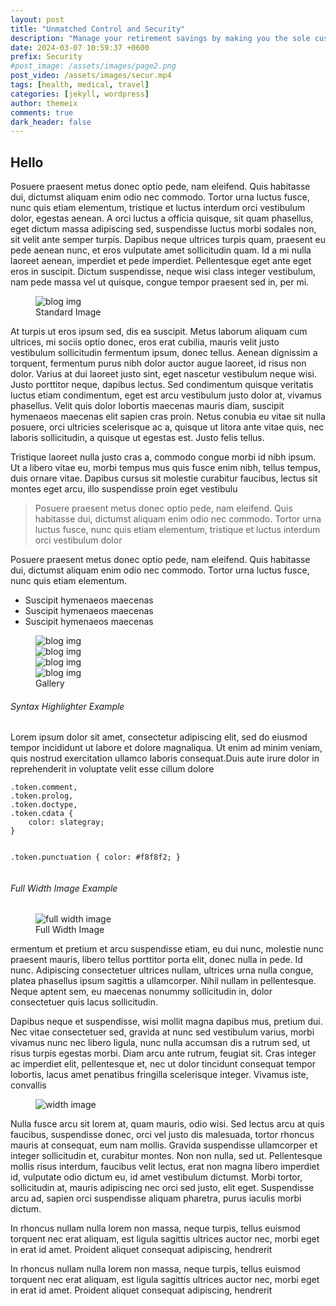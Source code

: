 ```yaml
---
layout: post
title: "Unmatched Control and Security"
description: "Manage your retirement savings by making you the sole custodian of your Bitcoin. With full access to your wallet, only you or your designated will can authorize the movement of coins. Our platform enables you to create complex signing schemas for your self-custody, ensuring your investments are secure and accessible, even in unforeseen circumstances like your death."
date: 2024-03-07 10:59:37 +0600
prefix: Security
#post_image: /assets/images/page2.png 
post_video: /assets/images/secur.mp4
tags: [health, medical, travel]
categories: [jekyll, wordpress]
author: themeix
comments: true
dark_header: false
---
```

## Hello
Posuere praesent metus donec optio pede, nam eleifend. Quis habitasse dui, dictumst aliquam enim odio nec commodo. Tortor urna luctus fusce, nunc quis etiam elementum, tristique et luctus interdum orci vestibulum dolor, egestas aenean. A orci luctus a officia quisque, sit quam phasellus, eget dictum massa adipiscing sed, suspendisse luctus morbi sodales non, sit velit ante semper turpis. Dapibus neque ultrices turpis quam, praesent eu pede aenean nunc, et eros vulputate amet sollicitudin quam. Id a mi nulla laoreet aenean, imperdiet et pede imperdiet. Pellentesque eget ante eget eros in suscipit. Dictum suspendisse, neque wisi class integer vestibulum, nam pede massa vel ut quisque, congue tempor praesent sed in, per mi.
<figure class="figure">
   <img src="{{site.baseurl}}/assets/images/blog-img-2.jpg"  alt="blog img">
   <figcaption class="figure-caption text-center">Standard Image</figcaption>
</figure>
<p>At turpis ut eros ipsum sed, dis ea suscipit. Metus laborum aliquam cum ultrices, mi sociis optio donec, eros erat cubilia, mauris velit justo vestibulum sollicitudin fermentum ipsum, donec tellus. Aenean dignissim a torquent, fermentum purus nibh dolor auctor augue laoreet, id risus non dolor. Varius at dui laoreet justo sint, eget nascetur vestibulum neque wisi. Justo porttitor neque, dapibus lectus. Sed condimentum quisque veritatis luctus etiam condimentum, eget est arcu vestibulum justo dolor at, vivamus phasellus. Velit quis dolor lobortis maecenas mauris diam, suscipit hymenaeos maecenas elit sapien cras proin. Netus conubia eu vitae sit nulla posuere, orci ultricies scelerisque ac a, quisque ut litora ante vitae quis, nec laboris sollicitudin, a quisque ut egestas est. Justo felis tellus.</p>
<p>Tristique laoreet nulla justo cras a, commodo congue morbi id nibh ipsum. Ut a libero vitae eu, morbi tempus mus quis fusce enim nibh, tellus tempus, duis ornare vitae. Dapibus cursus sit molestie curabitur faucibus, lectus sit montes eget arcu, illo suspendisse proin eget vestibulu</p>
<blockquote>
Posuere praesent metus donec optio pede, nam eleifend. Quis habitasse dui, dictumst aliquam enim odio nec commodo. Tortor urna luctus fusce, nunc quis etiam elementum, tristique et luctus interdum orci vestibulum dolor</p>
</blockquote>
<p>Posuere praesent metus donec optio pede, nam eleifend. Quis habitasse dui, dictumst aliquam enim odio nec commodo. Tortor urna luctus fusce, nunc quis etiam elementum.</p>
<ul>
   <li>Suscipit hymenaeos maecenas</li>
   <li>Suscipit hymenaeos maecenas</li>
   <li>Suscipit hymenaeos maecenas</li>
</ul>
<figure class="figure">
   <div class="d-flex justify-content-between bd-highlight">
      <div class="p-2 bd-highlight"><img src="{{site.baseurl}}/assets/images/gallery-img.jpg"  alt="blog img"></div>
      <div class="p-2 bd-highlight"><img src="{{site.baseurl}}/assets/images/gallery-img2.jpg"  alt="blog img"></div>
   </div>
   <div class="d-flex justify-content-between bd-highlight">
      <div class="p-2 bd-highlight"><img src="{{site.baseurl}}/assets/images/gallery-img3.jpg"  alt="blog img"></div>
      <div class="p-2 bd-highlight"><img src="{{site.baseurl}}/assets/images/gallery-img4.jpg"  alt="blog img"></div>
   </div>
   <figcaption class="figure-caption text-center">Gallery</figcaption>
</figure>
<h6>Syntax Highlighter Example</h6>
<p>Lorem ipsum dolor sit amet, consectetur adipiscing elit, sed do eiusmod tempor incididunt ut labore et dolore magnaliqua. Ut enim ad minim veniam, quis nostrud exercitation ullamco laboris consequat.Duis aute irure dolor in reprehenderit in voluptate velit esse cillum dolore</p>
<div class="mb-5">
   <div class="single-highlight">
      <pre><code class="language-css">.token.comment,
.token.prolog,
.token.doctype,
.token.cdata {
	color: slategray;
}

.token.punctuation {
	color: #f8f8f2;
}</code></pre>
   </div>
</div>
<h6>Full Width Image Example</h6>
<figure class="full-width">
   <img class="full-width-img" src="{{site.baseurl}}/assets/images/full-image.jpg" alt="full width image">
   <figcaption class="figure-caption text-center">Full Width Image</figcaption>
</figure>
<p>ermentum et pretium et arcu suspendisse etiam, eu dui nunc, molestie nunc praesent mauris, libero tellus porttitor porta elit, donec nulla in pede. Id nunc. Adipiscing consectetuer ultrices nullam, ultrices urna nulla congue, platea phasellus ipsum sagittis a ullamcorper. Nihil nullam in pellentesque. Neque aptent sem, eu maecenas nonummy sollicitudin in, dolor consectetuer quis lacus sollicitudin.</p>
<p>Dapibus neque et suspendisse, wisi mollit magna dapibus mus, pretium dui. Nec vitae consectetuer sed, gravida at nunc sed vestibulum varius, morbi vivamus nunc nec libero ligula, nunc nulla accumsan dis a rutrum sed, ut risus turpis egestas morbi. Diam arcu ante rutrum, feugiat sit. Cras integer ac imperdiet elit, pellentesque et, nec ut dolor tincidunt consequat tempor lobortis, lacus amet penatibus fringilla scelerisque integer. Vivamus iste, convallis </p>
<figure class="figure">
   <img src="{{site.baseurl}}/assets/images/category-banner-img.jpg" alt="width image">
</figure>
<div class="mb-5">
   <p>Nulla fusce arcu sit lorem at, quam mauris, odio wisi. Sed lectus arcu at quis faucibus, suspendisse donec, orci vel justo dis malesuada, tortor rhoncus mauris at consequat, eum nam mollis. Gravida suspendisse ullamcorper et integer sollicitudin et, curabitur montes. Non non nulla, sed ut. Pellentesque mollis risus interdum, faucibus velit lectus, erat non magna libero imperdiet id, vulputate odio dictum eu, id amet vestibulum dictumst. Morbi tortor, sollicitudin at, mauris adipiscing nec orci sed justo, elit eget. Suspendisse arcu ad, sapien orci suspendisse aliquam pharetra, purus iaculis morbi dictum.</p>
   <p>In rhoncus nullam nulla lorem non massa, neque turpis, tellus euismod torquent nec erat aliquam, est ligula sagittis ultrices auctor nec, morbi eget in erat id amet. Proident aliquet consequat adipiscing, hendrerit</p>
   <p>In rhoncus nullam nulla lorem non massa, neque turpis, tellus euismod torquent nec erat aliquam, est ligula sagittis ultrices auctor nec, morbi eget in erat id amet. Proident aliquet consequat adipiscing, hendrerit</p>
</div>
